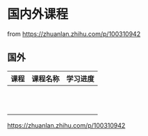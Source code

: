 # 国内外课程

from https://zhuanlan.zhihu.com/p/100310942

## 国外

| 课程                                                     | 课程名称 | 学习进度 |
| -------------------------------------------------------- | -------- | -------- |
| |          |          |
|                                                          |          |          |
|                                                          |          |          |
|                                                          |          |          |
|                                                          |          |          |
|                                                          |          |          |
|                                                          |          |          |
|                                                          |          |          |
|                                                          |          |          |
|                                                          |          |          |
|                                                          |          |          |

https://zhuanlan.zhihu.com/p/100310942